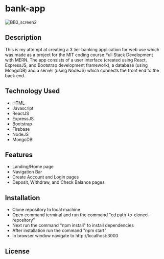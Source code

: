 # bank-app
![BB3_screen2](https://github.com/breakdoogle/bank-app/assets/110855949/4d746fce-e75f-4b02-925d-2ec62e1e019e)

## Description
This is my attempt at creating a 3 tier banking application for web use which was made as a project for the MIT coding course Full Stack Development with MERN. The app consists of a user interface (created using React, ExpressJS, and Bootstrap development framework), a database (using MongoDB) and a server (using NodeJS) which connects the front end to the back end. 

## Technology Used
- HTML
- Javascript
- ReactJS
- ExpressJS
- Bootstrap
- Firebase
- NodeJS
- MongoDB

## Features
- Landing/Home page
- Navigation Bar
- Create Account and Login pages
- Deposit, Withdraw, and Check Balance pages

## Installation
- Clone repository to local machine
- Open command terminal and run the command "cd path-to-cloned-repository"
- Next run the command "npm install" to install dependencies
- After installation run the command "npm start"
- In browser window navigate to http://localhost:3000

## License
